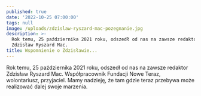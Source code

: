 ```yaml
---
published: true
date: '2022-10-25 07:00:00'
tags: null
image: /uploads/zdzislaw-ryszard-mac-pozegnanie.jpg
description: >-
  Rok temu, 25 października 2021 roku, odszedł od nas na zawsze redaktor
  Zdzisław Ryszard Mac.
title: Wspomnienie o Zdzisławie...
---
```


Rok temu, 25 października 2021 roku, odszedł od nas na zawsze redaktor Zdzisław Ryszard Mac. Współpracownik Fundacji Nowe Teraz, wolontariusz, przyjaciel. Mamy nadzieję, że tam gdzie teraz przebywa może realizować dalej swoje marzenia.
